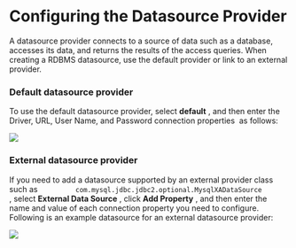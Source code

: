 # Configuring the Datasource Provider

A datasource provider connects to a source of data such as a database, accesses its data, and returns the results of the access queries. When creating a RDBMS datasource, use the default provider or link to an external provider.

### Default datasource provider

To use the default datasource provider, select **default** , and then enter the Driver, URL, User Name, and Password connection properties  as follows:

![](attachments/43977371/44172370.png)
### External datasource provider

If you need to add a datasource supported by an external provider class such as `          com.mysql.jdbc.jdbc2.optional.MysqlXADataSource         ` , select **External Data Source** , click **Add Property** , and then enter the name and value of each connection property you need to configure. Following is an example datasource for an external datasource provider:

![](attachments/43977371/44172371.png)

